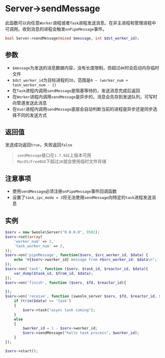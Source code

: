 # Server->sendMessage

此函数可以向任意`Worker`进程或者`Task`进程发送消息。在非主进程和管理进程中可调用。收到消息的进程会触发`onPipeMessage`事件。

```php
bool Server->sendMessage(mixed $message, int $dst_worker_id);
```

参数
----
* `$message`为发送的消息数据内容，没有长度限制，但超过`8K`时会启动内存临时文件
* `$dst_worker_id`为目标进程的`ID`，范围是`0 ~ (worker_num + task_worker_num - 1)`
* 在`Task`进程内调用`sendMessage`是阻塞等待的，发送消息完成后返回
* 在`Worker`进程内调用`sendMessage`是异步的，消息会先存到发送队列，可写时向管道发送此消息
* 在`User`进程内调用`sendMessage`底层会自动判断当前的进程是异步还是同步选择不同的发送方式

返回值
---
发送成功返回`true`，失败返回`false`

> `sendMessage`接口在`1.7.9`以上版本可用  
> `MacOS/FreeBSD`下超过`2K`就会使用临时文件存储  

注意事项
---
* 使用`sendMessage`必须注册`onPipeMessage`事件回调函数
* 设置了`task_ipc_mode = 3`将无法使用`sendMessage`向特定的`task`进程发送消息

实例
----
```php
$serv = new Swoole\Server("0.0.0.0", 9501);
$serv->set(array(
    'worker_num' => 2,
    'task_worker_num' => 2,
));
$serv->on('pipeMessage', function($serv, $src_worker_id, $data) {
	echo "#{$serv->worker_id} message from #$src_worker_id: $data\n";
});
$serv->on('task', function ($serv, $task_id, $reactor_id, $data){
	var_dump($task_id, $from_id, $data);
});
$serv->on('finish', function ($serv, $fd, $reactor_id){
	
});
$serv->on('receive', function (swoole_server $serv, $fd, $reactor_id, $data) {
    if (trim($data) == 'task')
    {
        $serv->task("async task coming");
    }
    else
    {
        $worker_id = 1 - $serv->worker_id;
        $serv->sendMessage("hello task process", $worker_id);
    }
});

$serv->start();
```
 